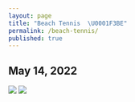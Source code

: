 ```yaml
---
layout: page
title: "Beach Tennis  \U0001F3BE"
permalink: /beach-tennis/
published: true
---
```


## May 14, 2022


<img src="https://drive.google.com/uc?export=view&id=1zxDok7wMHX66WtKv6ytRJF4jDqw-EHfj">
<img src="https://drive.google.com/uc?export=view&id=12WVwYi8FDpgFc3iijEAODIRo-8O3Scly">